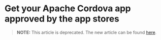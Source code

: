 <properties
   pageTitle="Get your Apache Cordova app approved by the app stores | Cordova"
   description="description"
   services="na"
   documentationCenter=""
   authors="normesta"
   tags=""/>
<tags
   ms.service="na"
   ms.devlang="javascript"
   ms.topic="article"
   ms.tgt_pltfrm="mobile-multiple"
   ms.workload="na"
   ms.date="09/10/2015"
   ms.author="normesta"/>

# Get your Apache Cordova app approved by the app stores

> **NOTE:** This article is deprecated. The new article can be found [here](publish-app-built-with-visual-studio.md).
